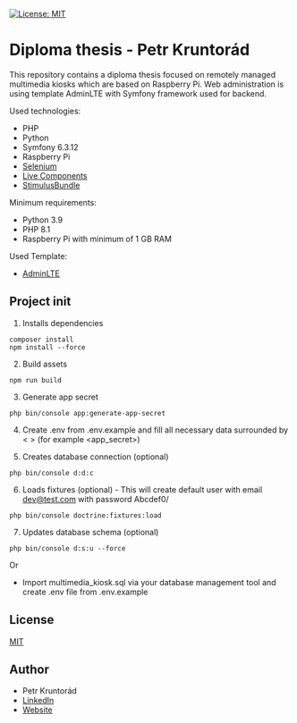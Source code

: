 [![License: MIT](https://img.shields.io/badge/License-MIT-yellow.svg)](https://opensource.org/licenses/MIT)
# Diploma thesis - Petr Kruntorád

This repository contains a diploma thesis focused on remotely managed multimedia kiosks which are based on Raspberry Pi. Web administration is using template AdminLTE with Symfony framework used for backend.

Used technologies:
- PHP
- Python
- Symfony 6.3.12
- Raspberry Pi
- [Selenium](https://www.selenium.dev/)
- [Live Components](https://ux.symfony.com/live-component)
- [StimulusBundle](https://github.com/symfony/stimulus-bundle)

Minimum requirements:
- Python 3.9
- PHP 8.1
- Raspberry Pi with minimum of 1 GB RAM

Used Template:
- [AdminLTE](https://github.com/ColorlibHQ/AdminLTE)

## Project init
1. Installs dependencies
```
composer install
npm install --force
```

2. Build assets
```
npm run build
```

3. Generate app secret
```
php bin/console app:generate-app-secret
```

4. Create .env from .env.example and fill all necessary data surrounded by < > (for example <app_secret>)

5. Creates database connection (optional)
```
php bin/console d:d:c
```

6. Loads fixtures (optional) - This will create default user with email dev@test.com with password Abcdef0/
```
php bin/console doctrine:fixtures:load
```

7. Updates database schema (optional)
```
php bin/console d:s:u --force
```
Or
- Import multimedia_kiosk.sql via your database management tool and create .env file from .env.example

## License
[MIT](https://opensource.org/licenses/MIT)

## Author
- Petr Kruntorád
- [LinkedIn](https://www.linkedin.com/in/petr-kruntorad)
- [Website](https://petrkruntorad.cz/)
